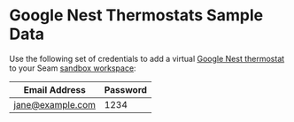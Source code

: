 # Google Nest Thermostats Sample Data

Use the following set of credentials to add a virtual [Google Nest thermostat](../google-nest-thermostats/) to your Seam [sandbox workspace](../../core-concepts/workspaces/#sandbox-workspaces):

| Email Address    | Password |
| ---------------- | -------- |
| jane@example.com | 1234     |

